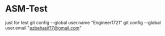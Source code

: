 # ASM-Test
just for test
git config --global user.name "Engineer1721"
git config --global user.email "azbahasif17@gmail.com"